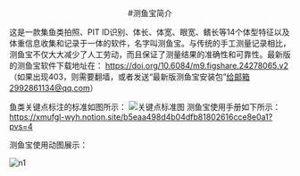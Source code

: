 <p align="center">
  #测鱼宝简介
</p>

这是一款集鱼类拍照、PIT ID识别、体长、体宽、眼宽、鳍长等14个体型特征以及体重信息收集和记录于一体的软件，名字叫测鱼宝。与传统的手工测量记录相比，测鱼宝不仅大大减少了人工劳动，而且保证了测量结果的准确性和可靠性。最新版的测鱼宝软件下载地址在：
https://doi.org/10.6084/m9.figshare.24278065.v2  
（如果出现403，则需要翻墙，或者发送“最新版测鱼宝安装包”给邮箱2992861134@qq.com）

鱼类关键点标注的标准如图所示：
![关键点标准图](https://github.com/miaomiaoge/CeFish/assets/43084054/e65d7965-0400-4525-8b31-435e6606b8fa)
测鱼宝使用手册如下所示：
https://xmufgl-wyh.notion.site/b5eaa498d4b04dfb81802616cce8e0a1?pvs=4


测鱼宝使用动图展示：

![n1](https://github.com/miaomiaoge/CeFish/assets/43084054/9389c975-f95a-412a-ae15-99e634e024b4)
